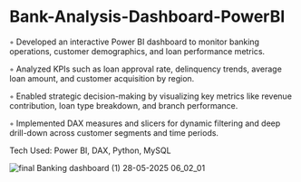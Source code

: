 # Bank-Analysis-Dashboard-PowerBI

◦ Developed an interactive Power BI dashboard to monitor banking operations, customer demographics, and loan performance metrics.

◦ Analyzed KPIs such as loan approval rate, delinquency trends, average loan amount, and customer acquisition by region.

◦ Enabled strategic decision-making by visualizing key metrics like revenue contribution, loan type breakdown, and branch performance.

◦ Implemented DAX measures and slicers for dynamic filtering and deep drill-down across customer segments and time periods.

Tech Used: Power BI, DAX, Python, MySQL


![final Banking dashboard (1) 28-05-2025 06_02_01](https://github.com/user-attachments/assets/14bdbcc4-31d4-4890-b9fc-00fd94a1af55)

